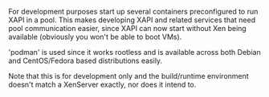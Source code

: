 For development purposes start up several containers preconfigured to run XAPI
in a pool.
This makes developing XAPI and related services that need pool communication
easier, since XAPI can now start without Xen being available (obviously you
won't be able to boot VMs).

'podman' is used since it works rootless and is available across both Debian
and CentOS/Fedora based distributions easily.

Note that this is for development only and the build/runtime environment
doesn't match a XenServer exactly, nor does it intend to.
